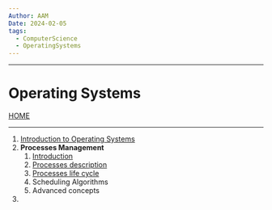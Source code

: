 ```yaml
---
Author: AAM
Date: 2024-02-05
tags:
  - ComputerScience
  - OperatingSystems
---
```


---
# Operating Systems

[HOME](/README.md)

---

1. [Introduction to Operating Systems](data/1_Intro.md)
2. **Processes Management**
	1. [Introduction](data/21_Intro.md)
	2. [Processes description](data/22_description.md)
	3. [Processes life cycle](data/23_life.md)
	4. Scheduling Algorithms
	5. Advanced concepts
3. 